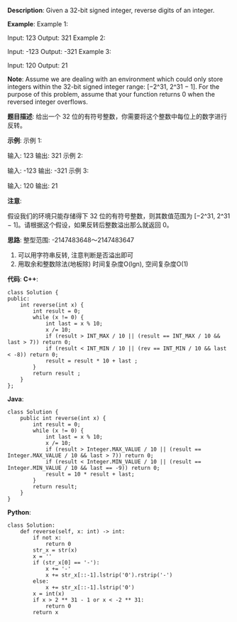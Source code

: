 __Description__:
Given a 32-bit signed integer, reverse digits of an integer.

__Example__:
Example 1:

Input: 123
Output: 321
Example 2:

Input: -123
Output: -321
Example 3:

Input: 120
Output: 21

__Note__:
Assume we are dealing with an environment which could only store integers within the 32-bit signed integer range: [−2^31,  2^31 − 1]. For the purpose of this problem, assume that your function returns 0 when the reversed integer overflows.

__题目描述__:
给出一个 32 位的有符号整数，你需要将这个整数中每位上的数字进行反转。

__示例__:
示例 1:

输入: 123
输出: 321
 示例 2:

输入: -123
输出: -321
示例 3:

输入: 120
输出: 21

__注意__:

假设我们的环境只能存储得下 32 位的有符号整数，则其数值范围为 [−2^31,  2^31 − 1]。请根据这个假设，如果反转后整数溢出那么就返回 0。

__思路__:
整型范围: -2147483648～2147483647
1. 可以用字符串反转, 注意判断是否溢出即可
2. 用取余和整数除法(地板除)
时间复杂度O(lgn), 空间复杂度O(1)

__代码__:
__C++__:
```
class Solution {
public:
    int reverse(int x) {
        int result = 0;
        while (x != 0) {
            int last = x % 10;
            x /= 10;
            if (result > INT_MAX / 10 || (result == INT_MAX / 10 && last > 7)) return 0;
            if (result < INT_MIN / 10 || (rev == INT_MIN / 10 && last < -8)) return 0;
            result = result * 10 + last ;
        }
        return result ;
    }
};
```
__Java__:
```
class Solution {
    public int reverse(int x) {
        int result = 0;
        while (x != 0) {
            int last = x % 10;
            x /= 10;
            if (result > Integer.MAX_VALUE / 10 || (result == Integer.MAX_VALUE / 10 && last > 7)) return 0;
            if (result < Integer.MIN_VALUE / 10 || (result == Integer.MIN_VALUE / 10 && last == -9)) return 0;
            result = 10 * result + last;
        }
        return result;
    }
}
```
__Python__:
```
class Solution:
    def reverse(self, x: int) -> int:
        if not x:
            return 0
        str_x = str(x)
        x = ''
        if (str_x[0] == '-'):
            x += '-'
            x += str_x[::-1].lstrip('0').rstrip('-')
        else:
            x += str_x[::-1].lstrip('0')
        x = int(x)
        if x > 2 ** 31 - 1 or x < -2 ** 31:
            return 0
        return x
